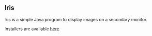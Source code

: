 ## Iris

Iris is a simple Java program to display images on a secondary monitor.

Installers are available [here](http://jeremybrooks.net/iris)

